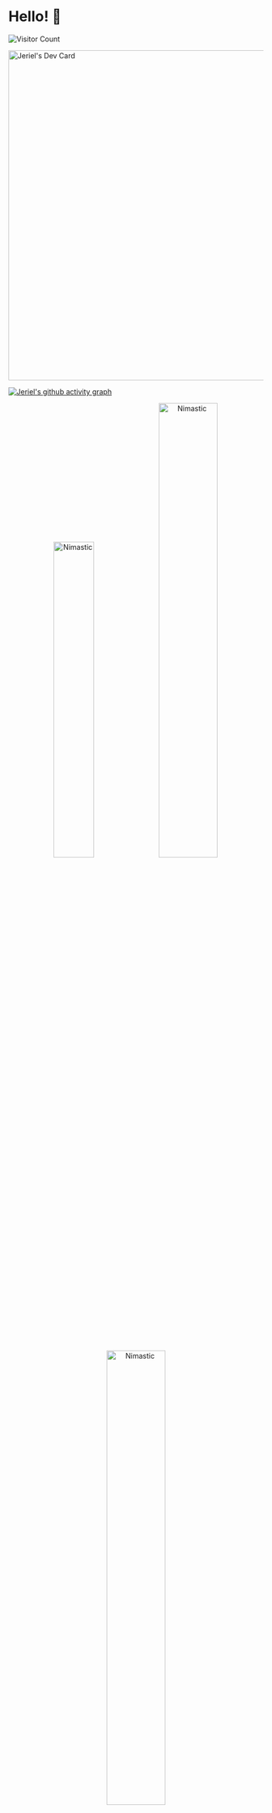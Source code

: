 # Hello! 👋

![Visitor Count](https://komarev.com/ghpvc/?username=Nimastic&label=Profile%20views&color=0e75b6&style=flat)

<a href="https://app.daily.dev/jerielchan"><img src="https://api.daily.dev/devcards/v2/cLt0Wwl12vOVGzeHtfWlX.png?r=qxe&type=wide" width="652" alt="Jeriel's Dev Card"/></a>

[![Jeriel's github activity graph](https://github-readme-activity-graph.vercel.app/graph?username=Nimastic)](https://github.com/Nimastic/github-readme-activity-graph)

<p align="center">
<img width="40%" src="https://github-readme-stats.vercel.app/api/top-langs?username=Nimastic&show_icons=true&theme=dracula&title_color=ff8000&text_color=ffffff&bg_color=6a6a6a&locale=en&layout=compact&hide_border=true" alt="Nimastic" /> 
<img width="48%" src="https://github-readme-stats.vercel.app/api?username=Nimastic&show_icons=true&theme=dracula&title_color=ff8000&text_color=ffffff&bg_color=6a6a6a&locale=en&hide_border=true" alt="Nimastic" />
<img width="48%" src="https://github-readme-streak-stats.herokuapp.com/?user=Nimastic&theme=highcontrast&hide_border=true" alt="Nimastic" />
</p>

[![trophy](https://github-profile-trophy.vercel.app/?username=nimastic&title=Stars,Followers,Commits,Repositories,MultipleLang,PullRequest&theme=onedark)](https://github.com/ryo-ma/github-profile-trophy)

[![](https://github.com/Nimastic/Nimastic/blob/main/chat.svg)](https://twitter.com/Nimastic)

[![committers.top badge](https://user-badge.committers.top/india_private/vinayakkulkarni.svg)](https://user-badge.committers.top/india_private/vinayakkulkarni)[![trophy](https://github-profile-trophy.vercel.app/?username=Nimastic)](https://github.com/ryo-ma/github-profile-trophy)


